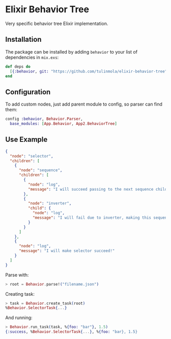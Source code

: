 # Elixir Behavior Tree

Very specific behavior tree Elixir implementation.

## Installation

The package can be installed by adding `behavior` to your list of dependencies in
`mix.exs`:

```elixir
def deps do
  [{:behavior, git: "https://github.com/tulinmola/elixir-behavior-tree"}]
end
```

## Configuration

To add custom nodes, just add parent module to config, so parser can find them:

```elixir
config :behavior, Behavior.Parser,
  base_modules: [App.Behavior, App2.BehaviorTree]
```

## Use Example

```json
{
  "node": "selector",
  "children": [
    {
      "node": "sequence",
      "children": [
        {
          "node": "log",
          "message": "I will succeed passing to the next sequence children"
        },
        {
          "node": "inverter",
          "child": {
            "node": "log",
            "message": "I will fail due to inverter, making this sequence fail"
          }
        }
      ]
    },
    {
      "node": "log",
      "message": "I will make selector succeed!"
    }
  ]
}
```

Parse with:

```elixir
> root = Behavior.parse!("filename.json")
```

Creating task:

```elixir
> task = Behavior.create_task(root)
%Behavior.SelectorTask{...}
```

And running:

```elixir
> Behavior.run_task(task, %{foo: "bar"}, 1.5)
{:success, %Behavior.SelectorTask{...}, %{foo: "bar}, 1.5}
```

